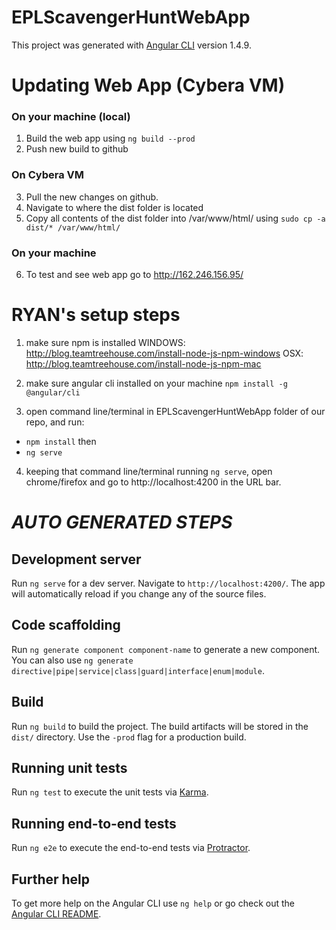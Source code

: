 # EPLScavengerHuntWebApp

This project was generated with [Angular CLI](https://github.com/angular/angular-cli) version 1.4.9.

# Updating Web App (Cybera VM)
### On your machine (local)
1. Build the web app using 
`ng build --prod`
2. Push new build to github 
### On Cybera VM
3. Pull the new changes on github.
4. Navigate to where the dist folder is located 
5. Copy all contents of the dist folder into /var/www/html/ using
`sudo cp -a dist/* /var/www/html/`
### On your machine
6. To test and see web app go to http://162.246.156.95/ 


# RYAN's setup steps
1. make sure npm is installed 
WINDOWS: http://blog.teamtreehouse.com/install-node-js-npm-windows
OSX: http://blog.teamtreehouse.com/install-node-js-npm-mac

2. make sure angular cli installed on your machine
`npm install -g @angular/cli`

3. open command line/terminal in EPLScavengerHuntWebApp folder of our repo, and run:
- `npm install`
then
- `ng serve`

4. keeping that command line/terminal running `ng serve`, open chrome/firefox and go to http://localhost:4200 in the URL bar.




# *AUTO GENERATED STEPS*
## Development server

Run `ng serve` for a dev server. Navigate to `http://localhost:4200/`. The app will automatically reload if you change any of the source files.

## Code scaffolding

Run `ng generate component component-name` to generate a new component. You can also use `ng generate directive|pipe|service|class|guard|interface|enum|module`.

## Build

Run `ng build` to build the project. The build artifacts will be stored in the `dist/` directory. Use the `-prod` flag for a production build.

## Running unit tests

Run `ng test` to execute the unit tests via [Karma](https://karma-runner.github.io).

## Running end-to-end tests

Run `ng e2e` to execute the end-to-end tests via [Protractor](http://www.protractortest.org/).

## Further help

To get more help on the Angular CLI use `ng help` or go check out the [Angular CLI README](https://github.com/angular/angular-cli/blob/master/README.md).
